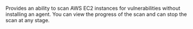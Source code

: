 Provides an ability to scan AWS EC2 instances for vulnerabilities without installing an agent. You can view the progress of the scan and can stop the scan at any stage.